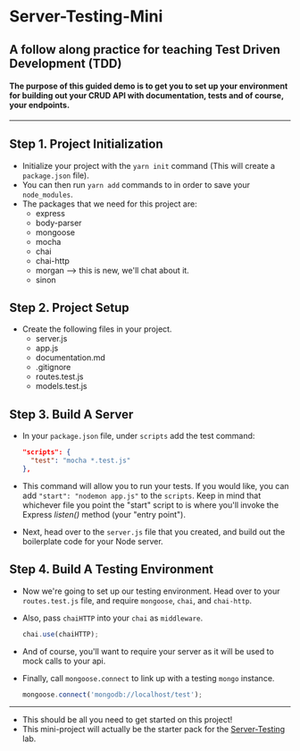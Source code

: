 # Server-Testing-Mini

## A follow along practice for teaching Test Driven Development (TDD)

#### The purpose of this guided demo is to get you to set up your environment for building out your CRUD API with documentation, tests and of course, your endpoints.

---

## Step 1. Project Initialization

* Initialize your project with the `yarn init` command (This will create a `package.json` file).
* You can then run `yarn add` commands to in order to save your `node_modules`.
* The packages that we need for this project are:
  * express
  * body-parser
  * mongoose
  * mocha
  * chai
  * chai-http
  * morgan --> this is new, we'll chat about it.
  * sinon

## Step 2. Project Setup

* Create the following files in your project.
  * server.js
  * app.js
  * documentation.md
  * .gitignore
  * routes.test.js
  * models.test.js

## Step 3. Build A Server

* In your `package.json` file, under `scripts` add the test command:

  ```json
  "scripts": {
    "test": "mocha *.test.js"
  },
  ```

* This command will allow you to run your tests. If you would like, you can add `"start": "nodemon app.js"` to the `scripts`. Keep in mind that whichever file you point the "start" script to is where you'll invoke the Express _listen()_ method (your "entry point").
* Next, head over to the `server.js` file that you created, and build out the boilerplate code for your Node server.

## Step 4. Build A Testing Environment

* Now we're going to set up our testing environment. Head over to your `routes.test.js` file, and require `mongoose`, `chai`, and `chai-http`.
* Also, pass `chaiHTTP` into your `chai` as `middleware`.

  ```js
  chai.use(chaiHTTP);
  ```

* And of course, you'll want to require your server as it will be used to mock calls to your api.
* Finally, call `mongoose.connect` to link up with a testing `mongo` instance.

  ```js
  mongoose.connect('mongodb://localhost/test');
  ```

---

* This should be all you need to get started on this project!
* This mini-project will actually be the starter pack for the [Server-Testing](https://github.com/LambdaSchool/Server-Testing) lab.
